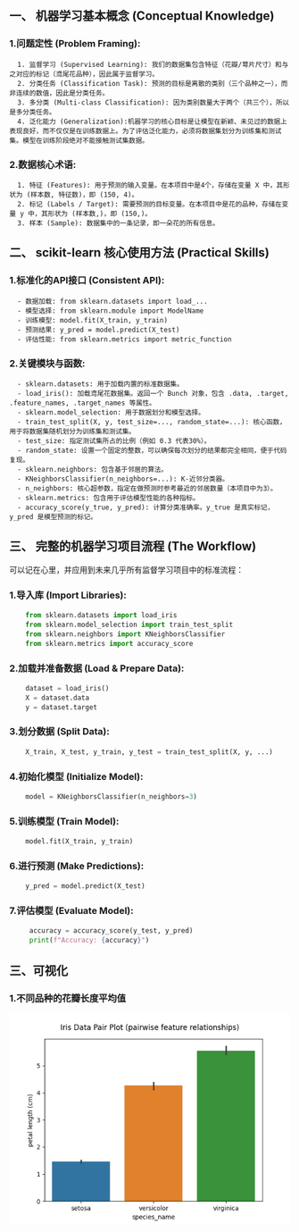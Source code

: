 ## 一、 机器学习基本概念 (Conceptual Knowledge)
  ### 1.问题定性 (Problem Framing):
      1. 监督学习 (Supervised Learning): 我们的数据集包含特征（花瓣/萼片尺寸）和与之对应的标记（鸢尾花品种），因此属于监督学习。
      2. 分类任务 (Classification Task): 预测的目标是离散的类别（三个品种之一），而非连续的数值，因此是分类任务。 
      3. 多分类 (Multi-class Classification): 因为类别数量大于两个（共三个），所以是多分类任务。
      4. 泛化能力 (Generalization):机器学习的核心目标是让模型在新颖、未见过的数据上表现良好，而不仅仅是在训练数据上。为了评估泛化能力，必须将数据集划分为训练集和测试集。模型在训练阶段绝对不能接触测试集数据。
  ### 2.数据核心术语:
      1. 特征 (Features): 用于预测的输入变量。在本项目中是4个，存储在变量 X 中，其形状为 (样本数, 特征数)，即 (150, 4)。
      2. 标记 (Labels / Target): 需要预测的目标变量。在本项目中是花的品种，存储在变量 y 中，其形状为 (样本数,)，即 (150,)。
      3. 样本 (Sample): 数据集中的一条记录，即一朵花的所有信息。
      
## 二、 scikit-learn 核心使用方法 (Practical Skills)
  ### 1.标准化的API接口 (Consistent API):
      - 数据加载: from sklearn.datasets import load_...
      - 模型选择: from sklearn.module import ModelName
      - 训练模型: model.fit(X_train, y_train)
      - 预测结果: y_pred = model.predict(X_test)
      - 评估性能: from sklearn.metrics import metric_function
  ### 2.关键模块与函数:
      - sklearn.datasets: 用于加载内置的标准数据集。
      - load_iris(): 加载鸢尾花数据集。返回一个 Bunch 对象，包含 .data, .target, .feature_names, .target_names 等属性。
      - sklearn.model_selection: 用于数据划分和模型选择。
      - train_test_split(X, y, test_size=..., random_state=...): 核心函数，用于将数据集随机划分为训练集和测试集。
      - test_size: 指定测试集所占的比例（例如 0.3 代表30%）。
      - random_state: 设置一个固定的整数，可以确保每次划分的结果都完全相同，便于代码复现。
      - sklearn.neighbors: 包含基于邻居的算法。
      - KNeighborsClassifier(n_neighbors=...): K-近邻分类器。
      - n_neighbors: 核心超参数，指定在做预测时参考最近的邻居数量（本项目中为3）。
      - sklearn.metrics: 包含用于评估模型性能的各种指标。
      - accuracy_score(y_true, y_pred): 计算分类准确率。y_true 是真实标记，y_pred 是模型预测的标记。
      
## 三、 完整的机器学习项目流程 (The Workflow)
可以记在心里，并应用到未来几乎所有监督学习项目中的标准流程：
  ### 1.导入库 (Import Libraries):
  ``` python
      from sklearn.datasets import load_iris
      from sklearn.model_selection import train_test_split
      from sklearn.neighbors import KNeighborsClassifier
      from sklearn.metrics import accuracy_score 
  ```
  ### 2.加载并准备数据 (Load & Prepare Data):
  ``` python
      dataset = load_iris()
      X = dataset.data
      y = dataset.target
```
  ### 3.划分数据 (Split Data):
  ``` python
      X_train, X_test, y_train, y_test = train_test_split(X, y, ...)
```
  ### 4.初始化模型 (Initialize Model):
  ``` python
      model = KNeighborsClassifier(n_neighbors=3)
```
  ### 5.训练模型 (Train Model):
  ```python
      model.fit(X_train, y_train)
```
  ### 6.进行预测 (Make Predictions):
  ``` python
      y_pred = model.predict(X_test)

```
 ### 7.评估模型 (Evaluate Model):
 ``` python
      accuracy = accuracy_score(y_test, y_pred)
      print(f"Accuracy: {accuracy}")
```
## 三、可视化
### 1.不同品种的花瓣长度平均值
![不同品种的花瓣长度平均值](../image/petal_length.png)
